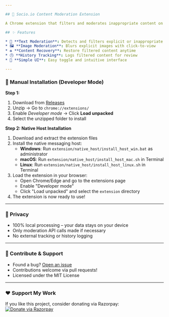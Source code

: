 ```yaml
---

## 🚀 Socio.io Content Moderation Extension

A Chrome extension that filters and moderates inappropriate content on the web.

## ✨ Features

* 🧹 **Text Moderation**: Detects and filters explicit or inappropriate text  
* 🖼️ **Image Moderation**: Blurs explicit images with click-to-view  
* ♻️ **Content Recovery**: Restore filtered content anytime  
* 🕒 **History Tracking**: Logs filtered content for review  
* 🧭 **Simple UI**: Easy toggle and intuitive interface

---
```


### 🔧 Manual Installation (Developer Mode)

**Step 1:**

1. Download from [Releases](https://github.com/yourusername/socio-io/releases)  
2. Unzip → Go to `chrome://extensions/`  
3. Enable *Developer mode* → Click **Load unpacked**  
4. Select the unzipped folder to install

**Step 2: Native Host Installation**

1. Download and extract the extension files  
2. Install the native messaging host:
   - **Windows**: Run `extension/native_host/install_host_win.bat` as administrator  
   - **macOS**: Run `extension/native_host/install_host_mac.sh` in Terminal  
   - **Linux**: Run `extension/native_host/install_host_linux.sh` in Terminal  
3. Load the extension in your browser:
   - Open Chrome/Edge and go to the extensions page  
   - Enable "Developer mode"  
   - Click "Load unpacked" and select the `extension` directory  
4. The extension is now ready to use!

---

### 🔐 Privacy

* 100% local processing – your data stays on your device  
* Only moderation API calls made if necessary  
* No external tracking or history logging

---

### 🙌 Contribute & Support

* Found a bug? [Open an issue](https://github.com/yourusername/socio-io/issues)  
* Contributions welcome via pull requests!  
* Licensed under the MIT License

---

### ❤️ Support My Work

If you like this project, consider donating via Razorpay:  
[![Donate via Razorpay](https://img.shields.io/badge/Donate-Razorpay-blue?logo=razorpay&style=for-the-badge)](https://rzp.io/rzp/tHkt3VC)
